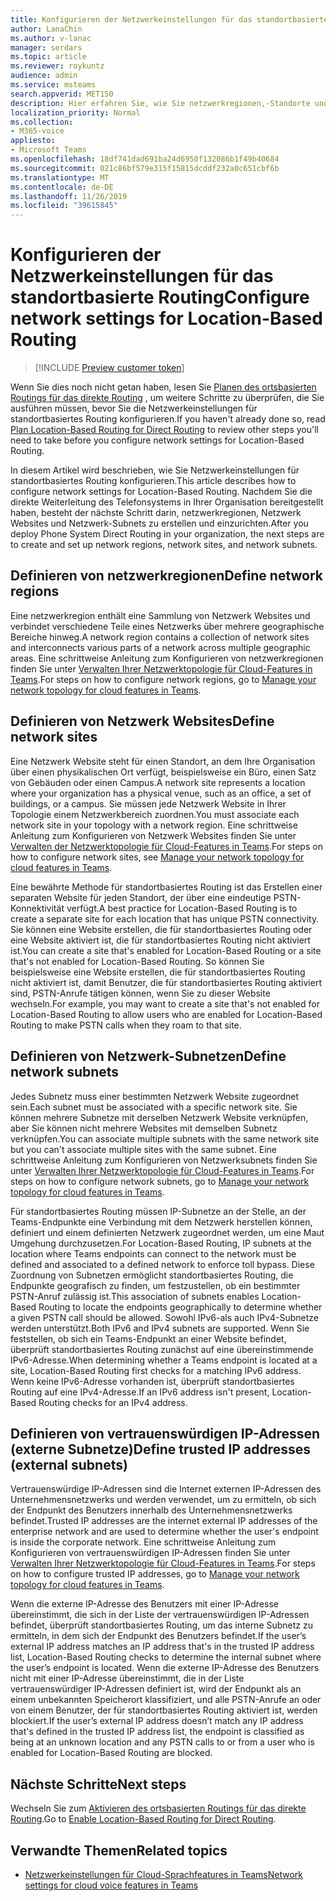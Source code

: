 ```yaml
---
title: Konfigurieren der Netzwerkeinstellungen für das standortbasierte Routing
author: LanaChin
ms.author: v-lanac
manager: serdars
ms.topic: article
ms.reviewer: roykuntz
audience: admin
ms.service: msteams
search.appverid: MET150
description: Hier erfahren Sie, wie Sie netzwerkregionen,-Standorte und-Subnetze für standortbasiertes Routing für das direkte Routing erstellen und einrichten.
localization_priority: Normal
ms.collection:
- M365-voice
appliesto:
- Microsoft Teams
ms.openlocfilehash: 18df741dad691ba24d6950f132086b1f49b40684
ms.sourcegitcommit: 021c86bf579e315f15815dcddf232a0c651cbf6b
ms.translationtype: MT
ms.contentlocale: de-DE
ms.lasthandoff: 11/26/2019
ms.locfileid: "39615845"
---
```

# <a name="configure-network-settings-for-location-based-routing"></a><span data-ttu-id="64eb5-103">Konfigurieren der Netzwerkeinstellungen für das standortbasierte Routing</span><span class="sxs-lookup"><span data-stu-id="64eb5-103">Configure network settings for Location-Based Routing</span></span>

> [!INCLUDE [Preview customer token](includes/preview-feature.md)]

<span data-ttu-id="64eb5-104">Wenn Sie dies noch nicht getan haben, lesen Sie [Planen des ortsbasierten Routings für das direkte Routing](location-based-routing-plan.md) , um weitere Schritte zu überprüfen, die Sie ausführen müssen, bevor Sie die Netzwerkeinstellungen für standortbasiertes Routing konfigurieren.</span><span class="sxs-lookup"><span data-stu-id="64eb5-104">If you haven't already done so, read [Plan Location-Based Routing for Direct Routing](location-based-routing-plan.md) to review other steps you'll need to take before you configure network settings for Location-Based Routing.</span></span>

<span data-ttu-id="64eb5-105">In diesem Artikel wird beschrieben, wie Sie Netzwerkeinstellungen für standortbasiertes Routing konfigurieren.</span><span class="sxs-lookup"><span data-stu-id="64eb5-105">This article describes how to configure network settings for Location-Based Routing.</span></span> <span data-ttu-id="64eb5-106">Nachdem Sie die direkte Weiterleitung des Telefonsystems in Ihrer Organisation bereitgestellt haben, besteht der nächste Schritt darin, netzwerkregionen, Netzwerk Websites und Netzwerk-Subnets zu erstellen und einzurichten.</span><span class="sxs-lookup"><span data-stu-id="64eb5-106">After you deploy Phone System Direct Routing in your organization, the next steps are to create and set up network regions, network sites, and network subnets.</span></span>

## <a name="define-network-regions"></a><span data-ttu-id="64eb5-107">Definieren von netzwerkregionen</span><span class="sxs-lookup"><span data-stu-id="64eb5-107">Define network regions</span></span>

<span data-ttu-id="64eb5-108">Eine netzwerkregion enthält eine Sammlung von Netzwerk Websites und verbindet verschiedene Teile eines Netzwerks über mehrere geographische Bereiche hinweg.</span><span class="sxs-lookup"><span data-stu-id="64eb5-108">A network region contains a collection of network sites and interconnects various parts of a network across multiple geographic areas.</span></span> <span data-ttu-id="64eb5-109">Eine schrittweise Anleitung zum Konfigurieren von netzwerkregionen finden Sie unter [Verwalten Ihrer Netzwerktopologie für Cloud-Features in Teams](manage-your-network-topology.md).</span><span class="sxs-lookup"><span data-stu-id="64eb5-109">For steps on how to configure network regions, go to [Manage your network topology for cloud features in Teams](manage-your-network-topology.md).</span></span>

## <a name="define-network-sites"></a><span data-ttu-id="64eb5-110">Definieren von Netzwerk Websites</span><span class="sxs-lookup"><span data-stu-id="64eb5-110">Define network sites</span></span>

<span data-ttu-id="64eb5-111">Eine Netzwerk Website steht für einen Standort, an dem Ihre Organisation über einen physikalischen Ort verfügt, beispielsweise ein Büro, einen Satz von Gebäuden oder einen Campus.</span><span class="sxs-lookup"><span data-stu-id="64eb5-111">A network site represents a location where your organization has a physical venue, such as an office, a set of buildings, or a campus.</span></span> <span data-ttu-id="64eb5-112">Sie müssen jede Netzwerk Website in Ihrer Topologie einem Netzwerkbereich zuordnen.</span><span class="sxs-lookup"><span data-stu-id="64eb5-112">You must associate each network site in your topology with a network region.</span></span> <span data-ttu-id="64eb5-113">Eine schrittweise Anleitung zum Konfigurieren von Netzwerk Websites finden Sie unter [Verwalten der Netzwerktopologie für Cloud-Features in Teams](manage-your-network-topology.md).</span><span class="sxs-lookup"><span data-stu-id="64eb5-113">For steps on how to configure network sites, see [Manage your network topology for cloud features in Teams](manage-your-network-topology.md).</span></span>

<span data-ttu-id="64eb5-114">Eine bewährte Methode für standortbasiertes Routing ist das Erstellen einer separaten Website für jeden Standort, der über eine eindeutige PSTN-Konnektivität verfügt.</span><span class="sxs-lookup"><span data-stu-id="64eb5-114">A best practice for Location-Based Routing is to create a separate site for each location that has unique PSTN connectivity.</span></span> <span data-ttu-id="64eb5-115">Sie können eine Website erstellen, die für standortbasiertes Routing oder eine Website aktiviert ist, die für standortbasiertes Routing nicht aktiviert ist.</span><span class="sxs-lookup"><span data-stu-id="64eb5-115">You can create a site that's enabled for Location-Based Routing or a site that's not enabled for Location-Based Routing.</span></span> <span data-ttu-id="64eb5-116">So können Sie beispielsweise eine Website erstellen, die für standortbasiertes Routing nicht aktiviert ist, damit Benutzer, die für standortbasiertes Routing aktiviert sind, PSTN-Anrufe tätigen können, wenn Sie zu dieser Website wechseln.</span><span class="sxs-lookup"><span data-stu-id="64eb5-116">For example, you may want to create a site that's not enabled for Location-Based Routing to allow users who are enabled for Location-Based Routing to make PSTN calls when they roam to that site.</span></span>

## <a name="define-network-subnets"></a><span data-ttu-id="64eb5-117">Definieren von Netzwerk-Subnetzen</span><span class="sxs-lookup"><span data-stu-id="64eb5-117">Define network subnets</span></span>

<span data-ttu-id="64eb5-118">Jedes Subnetz muss einer bestimmten Netzwerk Website zugeordnet sein.</span><span class="sxs-lookup"><span data-stu-id="64eb5-118">Each subnet must be associated with a specific network site.</span></span> <span data-ttu-id="64eb5-119">Sie können mehrere Subnetze mit derselben Netzwerk Website verknüpfen, aber Sie können nicht mehrere Websites mit demselben Subnetz verknüpfen.</span><span class="sxs-lookup"><span data-stu-id="64eb5-119">You can associate multiple subnets with the same network site but you can't associate multiple sites with the same subnet.</span></span> <span data-ttu-id="64eb5-120">Eine schrittweise Anleitung zum Konfigurieren von Netzwerksubnets finden Sie unter [Verwalten Ihrer Netzwerktopologie für Cloud-Features in Teams](manage-your-network-topology.md).</span><span class="sxs-lookup"><span data-stu-id="64eb5-120">For steps on how to configure network subnets, go to  [Manage your network topology for cloud features in Teams](manage-your-network-topology.md).</span></span>

<span data-ttu-id="64eb5-121">Für standortbasiertes Routing müssen IP-Subnetze an der Stelle, an der Teams-Endpunkte eine Verbindung mit dem Netzwerk herstellen können, definiert und einem definierten Netzwerk zugeordnet werden, um eine Maut Umgehung durchzusetzen.</span><span class="sxs-lookup"><span data-stu-id="64eb5-121">For Location-Based Routing, IP subnets at the location where Teams endpoints can connect to the network must be defined and associated to a defined network to enforce toll bypass.</span></span> <span data-ttu-id="64eb5-122">Diese Zuordnung von Subnetzen ermöglicht standortbasiertes Routing, die Endpunkte geografisch zu finden, um festzustellen, ob ein bestimmter PSTN-Anruf zulässig ist.</span><span class="sxs-lookup"><span data-stu-id="64eb5-122">This association of subnets enables Location-Based Routing to locate the endpoints geographically to determine whether a given PSTN call should be allowed.</span></span> <span data-ttu-id="64eb5-123">Sowohl IPv6-als auch IPv4-Subnetze werden unterstützt.</span><span class="sxs-lookup"><span data-stu-id="64eb5-123">Both IPv6 and IPv4 subnets are supported.</span></span> <span data-ttu-id="64eb5-124">Wenn Sie feststellen, ob sich ein Teams-Endpunkt an einer Website befindet, überprüft standortbasiertes Routing zunächst auf eine übereinstimmende IPv6-Adresse.</span><span class="sxs-lookup"><span data-stu-id="64eb5-124">When determining whether a Teams endpoint is located at a site, Location-Based Routing first checks for a matching IPv6 address.</span></span> <span data-ttu-id="64eb5-125">Wenn keine IPv6-Adresse vorhanden ist, überprüft standortbasiertes Routing auf eine IPv4-Adresse.</span><span class="sxs-lookup"><span data-stu-id="64eb5-125">If an IPv6 address isn't present, Location-Based Routing checks for an IPv4 address.</span></span>

## <a name="define-trusted-ip-addresses-external-subnets"></a><span data-ttu-id="64eb5-126">Definieren von vertrauenswürdigen IP-Adressen (externe Subnetze)</span><span class="sxs-lookup"><span data-stu-id="64eb5-126">Define trusted IP addresses (external subnets)</span></span>

<span data-ttu-id="64eb5-127">Vertrauenswürdige IP-Adressen sind die Internet externen IP-Adressen des Unternehmensnetzwerks und werden verwendet, um zu ermitteln, ob sich der Endpunkt des Benutzers innerhalb des Unternehmensnetzwerks befindet.</span><span class="sxs-lookup"><span data-stu-id="64eb5-127">Trusted IP addresses are the internet external IP addresses of the enterprise network and are used to determine whether the user's endpoint is inside the corporate network.</span></span> <span data-ttu-id="64eb5-128">Eine schrittweise Anleitung zum Konfigurieren von vertrauenswürdigen IP-Adressen finden Sie unter [Verwalten Ihrer Netzwerktopologie für Cloud-Features in Teams](manage-your-network-topology.md).</span><span class="sxs-lookup"><span data-stu-id="64eb5-128">For steps on how to configure trusted IP addresses, go to  [Manage your network topology for cloud features in Teams](manage-your-network-topology.md).</span></span>

<span data-ttu-id="64eb5-129">Wenn die externe IP-Adresse des Benutzers mit einer IP-Adresse übereinstimmt, die sich in der Liste der vertrauenswürdigen IP-Adressen befindet, überprüft standortbasiertes Routing, um das interne Subnetz zu ermitteln, in dem sich der Endpunkt des Benutzers befindet.</span><span class="sxs-lookup"><span data-stu-id="64eb5-129">If the user’s external IP address matches an IP address that's in the trusted IP address list, Location-Based Routing checks to determine the internal subnet where the user’s endpoint is located.</span></span> <span data-ttu-id="64eb5-130">Wenn die externe IP-Adresse des Benutzers nicht mit einer IP-Adresse übereinstimmt, die in der Liste vertrauenswürdiger IP-Adressen definiert ist, wird der Endpunkt als an einem unbekannten Speicherort klassifiziert, und alle PSTN-Anrufe an oder von einem Benutzer, der für standortbasiertes Routing aktiviert ist, werden blockiert.</span><span class="sxs-lookup"><span data-stu-id="64eb5-130">If the user’s external IP address doesn’t match any IP address that's defined in the trusted IP address list, the endpoint is classified as being at an unknown location and any PSTN calls to or from a user who is enabled for Location-Based Routing are blocked.</span></span>

## <a name="next-steps"></a><span data-ttu-id="64eb5-131">Nächste Schritte</span><span class="sxs-lookup"><span data-stu-id="64eb5-131">Next steps</span></span>

<span data-ttu-id="64eb5-132">Wechseln Sie zum [Aktivieren des ortsbasierten Routings für das direkte Routing](location-based-routing-enable.md).</span><span class="sxs-lookup"><span data-stu-id="64eb5-132">Go to [Enable Location-Based Routing for Direct Routing](location-based-routing-enable.md).</span></span>

## <a name="related-topics"></a><span data-ttu-id="64eb5-133">Verwandte Themen</span><span class="sxs-lookup"><span data-stu-id="64eb5-133">Related topics</span></span>

- [<span data-ttu-id="64eb5-134">Netzwerkeinstellungen für Cloud-Sprachfeatures in Teams</span><span class="sxs-lookup"><span data-stu-id="64eb5-134">Network settings for cloud voice features in Teams</span></span>](cloud-voice-network-settings.md)
